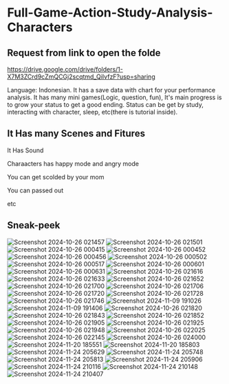 # Full-Game-Action-Study-Analysis-Characters
## Request from link to open the folde


https://drive.google.com/drive/folders/1-X7M3ZCrd9cZmQCGj2scqtmd_QiIvfzF?usp=sharing


Language: Indonesian. It has a save data with chart for your performance analysis. It has many mini games(Logic, question, fun), It's main progress is to grow your status to get a good ending. Status can be get by study, interacting with character, sleep, etc(there is tutorial inside).
## It Has many Scenes and Fitures
It Has Sound

Charaacters has happy mode and angry mode

You can get scolded by your mom

You can passed out

etc
## Sneak-peek

![Screenshot 2024-10-26 021457](https://github.com/user-attachments/assets/ca3520eb-34a1-4d08-86b7-8afd6d325840)
![Screenshot 2024-10-26 021501](https://github.com/user-attachments/assets/095109f9-ae7f-414c-8714-37703bcb981b)
![Screenshot 2024-10-26 000415](https://github.com/user-attachments/assets/63d0a9ae-0529-4ecc-a871-3058d70c52fd)
![Screenshot 2024-10-26 000452](https://github.com/user-attachments/assets/46ca2e30-c0ba-4b4c-99ab-08a68f54d4b0)
![Screenshot 2024-10-26 000456](https://github.com/user-attachments/assets/f432a0bb-6301-4941-bc22-d83d3ea9d7c3)
![Screenshot 2024-10-26 000502](https://github.com/user-attachments/assets/48e6e1e3-6cdb-4c80-9c1b-17245a8fb16a)
![Screenshot 2024-10-26 000517](https://github.com/user-attachments/assets/7e13a250-4952-47f4-8e39-4abe13ec2461)
![Screenshot 2024-10-26 000601](https://github.com/user-attachments/assets/462f889e-ef84-47a3-a815-b83c291892a8)
![Screenshot 2024-10-26 000631](https://github.com/user-attachments/assets/e497fb26-64e3-46e2-8d2a-8ebdf6be78c3)
![Screenshot 2024-10-26 021616](https://github.com/user-attachments/assets/0b45e7a4-e8ed-4d58-863c-9e84ad686af2)
![Screenshot 2024-10-26 021633](https://github.com/user-attachments/assets/06e9fe5e-47a8-425c-a262-1190759e46f7)
![Screenshot 2024-10-26 021652](https://github.com/user-attachments/assets/de349f57-7db5-4084-ac08-e32401c4d4b9)
![Screenshot 2024-10-26 021700](https://github.com/user-attachments/assets/cd029ce9-6f2b-4366-bc10-75c771212402)
![Screenshot 2024-10-26 021706](https://github.com/user-attachments/assets/c88669cd-19c3-4541-9843-6084dda7eb43)
![Screenshot 2024-10-26 021720](https://github.com/user-attachments/assets/b8ed1ca3-ef2e-4fd5-a04e-22d3ad606c8f)
![Screenshot 2024-10-26 021728](https://github.com/user-attachments/assets/db1037f9-efef-49c4-bc22-ee9618f580b8)
![Screenshot 2024-10-26 021746](https://github.com/user-attachments/assets/cf2018a3-8c47-4b72-aee6-330f603c93fa)
![Screenshot 2024-11-09 191026](https://github.com/user-attachments/assets/089d6661-d3c8-4abb-a155-4880aca4fd03)
![Screenshot 2024-11-09 191406](https://github.com/user-attachments/assets/399fe9a5-a326-4f74-a59f-632c870312a2)
![Screenshot 2024-10-26 021820](https://github.com/user-attachments/assets/ee84f271-5b10-4314-b6ed-af5f0d4c2528)
![Screenshot 2024-10-26 021843](https://github.com/user-attachments/assets/adf228f3-7a28-41bb-8902-075f58e1681d)
![Screenshot 2024-10-26 021852](https://github.com/user-attachments/assets/81e75c9e-dc18-4b4e-b413-83728362f804)
![Screenshot 2024-10-26 021905](https://github.com/user-attachments/assets/4097c882-4b9d-4638-98f1-aa3098e49878)
![Screenshot 2024-10-26 021925](https://github.com/user-attachments/assets/76fe5cde-6d0e-4401-9bdf-0398c38541be)
![Screenshot 2024-10-26 021948](https://github.com/user-attachments/assets/8cbcd52d-f0a0-4b6d-b8f7-2492b9720611)
![Screenshot 2024-10-26 022025](https://github.com/user-attachments/assets/61c58a7b-055d-4c18-aa2b-8c29cb532aff)
![Screenshot 2024-10-26 022145](https://github.com/user-attachments/assets/990cd579-87e3-4aaf-978c-7e4ce3095f04)
![Screenshot 2024-10-26 024000](https://github.com/user-attachments/assets/06ec0b1c-b92c-4ac2-820d-a43af8647850)
![Screenshot 2024-11-20 185551](https://github.com/user-attachments/assets/e0289b5b-9952-4ebc-bcfc-a7a446d430cc)
![Screenshot 2024-11-20 185803](https://github.com/user-attachments/assets/d43f6b9c-c241-4beb-83e9-3361f3ad2a9e)
![Screenshot 2024-11-24 205629](https://github.com/user-attachments/assets/1de26dda-a5aa-46f0-a58a-d38daeea3a4c)
![Screenshot 2024-11-24 205748](https://github.com/user-attachments/assets/2190073e-da5d-40ca-872f-23eb9d5a124a)
![Screenshot 2024-11-24 205813](https://github.com/user-attachments/assets/ab3ca32f-4528-4bbb-a8a3-33441953d979)
![Screenshot 2024-11-24 205906](https://github.com/user-attachments/assets/8b416de9-91da-4408-adca-fe44496bee19)
![Screenshot 2024-11-24 210116](https://github.com/user-attachments/assets/ea24f994-a3b8-4c51-bcce-1a7060bea29e)
![Screenshot 2024-11-24 210148](https://github.com/user-attachments/assets/e26c84f4-7378-444c-a5f5-a5f52032aeec)
![Screenshot 2024-11-24 210407](https://github.com/user-attachments/assets/011db89a-cf2f-40e6-b56f-fa5a78bbce91)

